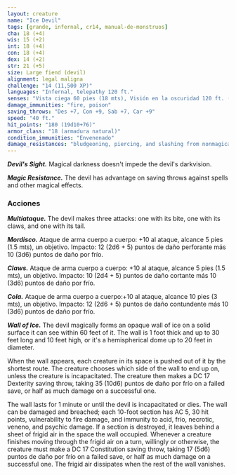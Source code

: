 ```yaml
---
layout: creature
name: "Ice Devil"
tags: [grande, infernal, cr14, manual-de-monstruos]
cha: 18 (+4)
wis: 15 (+2)
int: 18 (+4)
con: 18 (+4)
dex: 14 (+2)
str: 21 (+5)
size: Large fiend (devil)
alignment: legal maligna
challenge: "14 (11,500 XP)"
languages: "Infernal, telepathy 120 ft."
senses: "Vista ciega 60 pies (18 mts), Visión en la oscuridad 120 ft. (36 mts)"
damage_immunities: "fire, poison"
saving_throws: "Des +7, Con +9, Sab +7, Car +9"
speed: "40 ft."
hit_points: "180 (19d10+76)"
armor_class: "18 (armadura natural)"
condition_immunities: "Envenenado"
damage_resistances: "bludgeoning, piercing, and slashing from nonmagical weapons that aren't silvered"
---
```


***Devil's Sight.*** Magical darkness doesn't impede the devil's darkvision.

***Magic Resistance.*** The devil has advantage on saving throws against spells and other magical effects.

### Acciones

***Multiataque.*** The devil makes three attacks: one with its bite, one with its claws, and one with its tail.

***Mordisco.*** Ataque de arma cuerpo a cuerpo: +10 al ataque, alcance 5 pies (1.5 mts), un objetivo. Impacto: 12 (2d6 + 5) puntos de daño perforante más 10 (3d6) puntos de daño por frío.

***Claws.*** Ataque de arma cuerpo a cuerpo: +10 al ataque, alcance 5 pies (1.5 mts), un objetivo. Impacto: 10 (2d4 + 5) puntos de daño cortante más 10 (3d6) puntos de daño por frío.

***Cola.*** Ataque de arma cuerpo a cuerpo:+10 al ataque, alcance 10 pies (3 mts), un objetivo. Impacto: 12 (2d6 + 5) puntos de daño contundente más 10 (3d6) puntos de daño por frío.

***Wall of Ice.*** The devil magically forms an opaque wall of ice on a solid surface it can see within 60 feet of it. The wall is 1 foot thick and up to 30 feet long and 10 feet high, or it's a hemispherical dome up to 20 feet in diameter.

When the wall appears, each creature in its space is pushed out of it by the shortest route. The creature chooses which side of the wall to end up on, unless the creature is incapacitated. The creature then makes a DC 17 Dexterity saving throw, taking 35 (10d6) puntos de daño por frío on a failed save, or half as much damage on a successful one.

The wall lasts for 1 minute or until the devil is incapacitated or dies. The wall can be damaged and breached; each 10-foot section has AC 5, 30 hit points, vulnerability to fire damage, and immunity to acid, frío, necrotic, veneno, and psychic damage. If a section is destroyed, it leaves behind a sheet of frigid air in the space the wall occupied. Whenever a creature finishes moving through the frigid air on a turn, willingly or otherwise, the creature must make a DC 17 Constitution saving throw, taking 17 (5d6) puntos de daño por frío on a failed save, or half as much damage on a successful one. The frigid air dissipates when the rest of the wall vanishes.